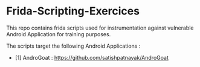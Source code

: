 # Frida-Scripting-Exercices
This repo contains frida scripts used for instrumentation against vulnerable Android Application for training purposes.

The scripts target the following Android Applications : 
* [1] AndroGoat : https://github.com/satishpatnayak/AndroGoat
